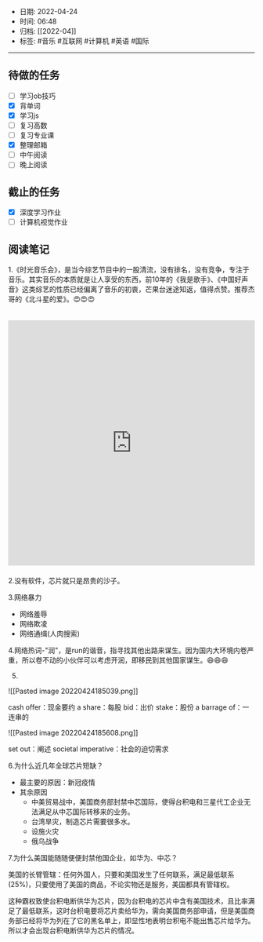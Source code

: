 - 日期: 2022-04-24
- 时间: 06:48
- 归档: [[2022-04]]
- 标签: #音乐 #互联网 #计算机 #英语 #国际 
---

## 待做的任务

- [ ] 学习ob技巧
- [x] 背单词
- [x] 学习js
- [ ] 复习高数
- [ ] 复习专业课
- [x] 整理邮箱
- [ ] 中午阅读
- [ ] 晚上阅读

## 截止的任务

- [x] 深度学习作业
- [ ] 计算机视觉作业

## 阅读笔记

1.《时光音乐会》，是当今综艺节目中的一股清流，没有排名，没有竞争，专注于音乐。其实音乐的本质就是让人享受的东西，前10年的《我是歌手》、《中国好声音》这类综艺的性质已经偏离了音乐的初衷，芒果台迷途知返，值得点赞。推荐杰哥的《北斗星的爱》。😍😍😍
<iframe src="https://player.bilibili.com/player.html?aid=464378133&bvid=BV1gL411M7Ev&cid=449660101&page=1"  scrolling="no" border="0" frameborder="no" framespacing="0" allowfullscreen="true" style="width: 100%; height: 500px; max-width: 100%；align:center; padding:20px 0;"> </iframe>
2.没有软件，芯片就只是昂贵的沙子。

3.网络暴力
+ 网络羞辱
+ 网络欺凌
+ 网络通缉(人肉搜索)

4.网络热词-"润"，是run的谐音，指寻找其他出路来谋生。因为国内大环境内卷严重，所以卷不动的小伙伴可以考虑开润，即移民到其他国家谋生。😄😄😄


5.

![[Pasted image 20220424185039.png]]

cash offer：现金要约
a share：每股
bid：出价
stake：股份
a barrage of：一连串的

![[Pasted image 20220424185608.png]]

set out：阐述
societal imperative：社会的迫切需求

6.为什么近几年全球芯片短缺？

+ 最主要的原因：新冠疫情
+ 其余原因
	+ 中美贸易战中，美国商务部封禁中芯国际，使得台积电和三星代工企业无法满足从中芯国际转移来的业务。
	+ 台湾旱灾，制造芯片需要很多水。
	+ 设施火灾
	+ 俄乌战争

7.为什么美国能随随便便封禁他国企业，如华为、中芯？

美国的长臂管辖：任何外国人，只要和美国发生了任何联系，满足最低联系(25%)，只要使用了美国的商品，不论实物还是服务，美国都具有管辖权。

这种霸权致使台积电断供华为芯片，因为台积电的芯片中含有美国技术，且比率满足了最低联系，这时台积电要将芯片卖给华为，需向美国商务部申请，但是美国商务部已经将华为列在了它的黑名单上，即显性地表明台积电不能出售芯片给华为。所以才会出现台积电断供华为芯片的情况。